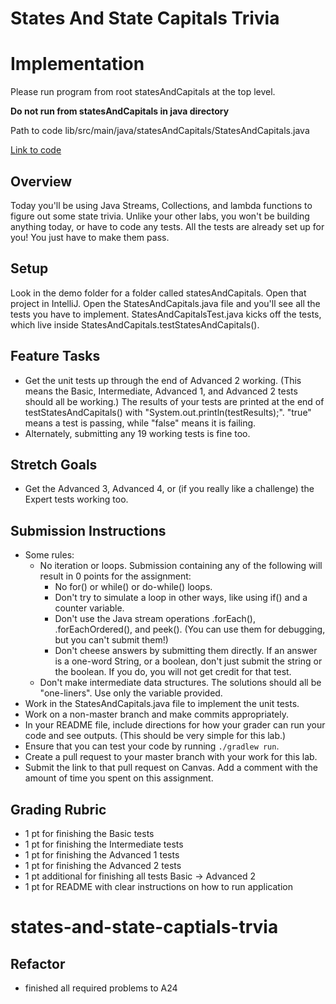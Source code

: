 # States And State Capitals Trivia

# Implementation

Please run program from root statesAndCapitals at the top level.

**Do not run from statesAndCapitals in java directory**

Path to code lib/src/main/java/statesAndCapitals/StatesAndCapitals.java

[Link to code](lib/src/main/java/statesAndCapitals/StatesAndCapitals.java)

## Overview
Today you'll be using Java Streams, Collections, and lambda functions to figure out some state trivia. Unlike your other labs, you won't be building anything today, or have to code any tests. All the tests are already set up for you! You just have to make them pass.

## Setup
Look in the demo folder for a folder called statesAndCapitals. Open that project in IntelliJ. Open the StatesAndCapitals.java file and you'll see all the tests you have to implement. StatesAndCapitalsTest.java kicks off the tests, which live inside StatesAndCapitals.testStatesAndCapitals().

## Feature Tasks
- Get the unit tests up through the end of Advanced 2 working. (This means the Basic, Intermediate, Advanced 1, and Advanced 2 tests should all be working.) The results of your tests are printed at the end of testStatesAndCapitals() with "System.out.println(testResults);". "true" means a test is passing, while "false" means it is failing.
- Alternately, submitting any 19 working tests is fine too.

## Stretch Goals
- Get the Advanced 3, Advanced 4, or (if you really like a challenge) the Expert tests working too.

## Submission Instructions
* Some rules:
    * No iteration or loops. Submission containing any of the following will result in 0 points for the assignment:
        * No for() or while() or do-while() loops.
        * Don't try to simulate a loop in other ways, like using if() and a counter variable.
        * Don't use the Java stream operations .forEach(), .forEachOrdered(), and peek(). (You can use them for debugging, but you can't submit them!)
        * Don't cheese answers by submitting them directly. If an answer is a one-word String, or a boolean, don't just submit the string or the boolean. If you do, you will not get credit for that test.
    * Don't make intermediate data structures. The solutions should all be "one-liners". Use only the variable provided.
* Work in the StatesAndCapitals.java file to implement the unit tests.
* Work on a non-master branch and make commits appropriately.
* In your README file, include directions for how your grader can run your code and see outputs. (This should be very simple for this lab.)
* Ensure that you can test your code by running `./gradlew run`.
* Create a pull request to your master branch with your work for this lab.
* Submit the link to that pull request on Canvas. Add a comment with the amount of time you spent on this assignment.

## Grading Rubric
- 1 pt for finishing the Basic tests
- 1 pt for finishing the Intermediate tests
- 1 pt for finishing the Advanced 1 tests
- 1 pt for finishing the Advanced 2 tests
- 1 pt additional for finishing all tests Basic -> Advanced 2
- 1 pt for README with clear instructions on how to run application
# states-and-state-captials-trvia

## Refactor
- finished all required problems to A24